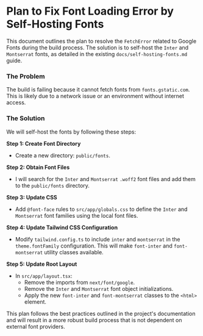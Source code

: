 # Plan to Fix Font Loading Error by Self-Hosting Fonts

This document outlines the plan to resolve the `FetchError` related to Google Fonts during the build process. The solution is to self-host the `Inter` and `Montserrat` fonts, as detailed in the existing `docs/self-hosting-fonts.md` guide.

### The Problem

The build is failing because it cannot fetch fonts from `fonts.gstatic.com`. This is likely due to a network issue or an environment without internet access.

### The Solution

We will self-host the fonts by following these steps:

**Step 1: Create Font Directory**

*   Create a new directory: `public/fonts`.

**Step 2: Obtain Font Files**

*   I will search for the `Inter` and `Montserrat` `.woff2` font files and add them to the `public/fonts` directory.

**Step 3: Update CSS**

*   Add `@font-face` rules to `src/app/globals.css` to define the `Inter` and `Montserrat` font families using the local font files.

**Step 4: Update Tailwind CSS Configuration**

*   Modify `tailwind.config.ts` to include `inter` and `montserrat` in the `theme.fontFamily` configuration. This will make `font-inter` and `font-montserrat` utility classes available.

**Step 5: Update Root Layout**

*   In `src/app/layout.tsx`:
    *   Remove the imports from `next/font/google`.
    *   Remove the `Inter` and `Montserrat` font object initializations.
    *   Apply the new `font-inter` and `font-montserrat` classes to the `<html>` element.

This plan follows the best practices outlined in the project's documentation and will result in a more robust build process that is not dependent on external font providers.

